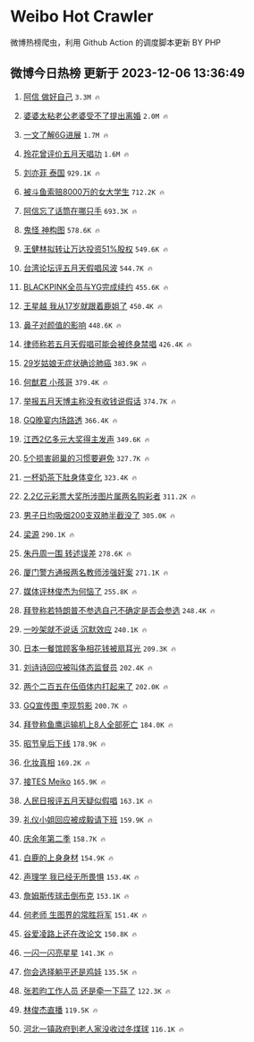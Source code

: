 # Weibo Hot Crawler 



微博热榜爬虫，利用 Github Action 的调度脚本更新 BY PHP 


## 微博今日热榜 更新于 2023-12-06 13:36:49 
1. [阿信 做好自己](https://s.weibo.com/weibo?q=%E9%98%BF%E4%BF%A1%20%E5%81%9A%E5%A5%BD%E8%87%AA%E5%B7%B1&t=31&band_rank=1&Refer=top) `3.3M 🔥` 

1. [婆婆太粘老公老婆受不了提出离婚](https://s.weibo.com/weibo?q=%23%E5%A9%86%E5%A9%86%E5%A4%AA%E7%B2%98%E8%80%81%E5%85%AC%E8%80%81%E5%A9%86%E5%8F%97%E4%B8%8D%E4%BA%86%E6%8F%90%E5%87%BA%E7%A6%BB%E5%A9%9A%23&t=31&band_rank=2&Refer=top) `2.0M 🔥` 

1. [一文了解6G进展](https://s.weibo.com/weibo?q=%23%E4%B8%80%E6%96%87%E4%BA%86%E8%A7%A36G%E8%BF%9B%E5%B1%95%23&t=31&band_rank=3&Refer=top) `1.7M 🔥` 

1. [玲花曾评价五月天唱功](https://s.weibo.com/weibo?q=%23%E7%8E%B2%E8%8A%B1%E6%9B%BE%E8%AF%84%E4%BB%B7%E4%BA%94%E6%9C%88%E5%A4%A9%E5%94%B1%E5%8A%9F%23&t=31&band_rank=4&Refer=top) `1.6M 🔥` 

1. [刘亦菲 泰国](https://s.weibo.com/weibo?q=%E5%88%98%E4%BA%A6%E8%8F%B2%20%E6%B3%B0%E5%9B%BD&t=31&band_rank=5&Refer=top) `929.1K 🔥` 

1. [被斗鱼索赔8000万的女大学生](https://s.weibo.com/weibo?q=%23%E8%A2%AB%E6%96%97%E9%B1%BC%E7%B4%A2%E8%B5%948000%E4%B8%87%E7%9A%84%E5%A5%B3%E5%A4%A7%E5%AD%A6%E7%94%9F%23&t=31&band_rank=6&Refer=top) `712.2K 🔥` 

1. [阿信忘了话筒在哪只手](https://s.weibo.com/weibo?q=%E9%98%BF%E4%BF%A1%E5%BF%98%E4%BA%86%E8%AF%9D%E7%AD%92%E5%9C%A8%E5%93%AA%E5%8F%AA%E6%89%8B&t=31&band_rank=7&Refer=top) `693.3K 🔥` 

1. [鬼怪 神构图](https://s.weibo.com/weibo?q=%E9%AC%BC%E6%80%AA%20%E7%A5%9E%E6%9E%84%E5%9B%BE&t=31&band_rank=8&Refer=top) `578.6K 🔥` 

1. [王健林拟转让万达投资51%股权](https://s.weibo.com/weibo?q=%23%E7%8E%8B%E5%81%A5%E6%9E%97%E6%8B%9F%E8%BD%AC%E8%AE%A9%E4%B8%87%E8%BE%BE%E6%8A%95%E8%B5%8451%25%E8%82%A1%E6%9D%83%23&t=31&band_rank=9&Refer=top) `549.6K 🔥` 

1. [台湾论坛评五月天假唱风波](https://s.weibo.com/weibo?q=%23%E5%8F%B0%E6%B9%BE%E8%AE%BA%E5%9D%9B%E8%AF%84%E4%BA%94%E6%9C%88%E5%A4%A9%E5%81%87%E5%94%B1%E9%A3%8E%E6%B3%A2%23&t=31&band_rank=10&Refer=top) `544.7K 🔥` 

1. [BLACKPINK全员与YG完成续约](https://s.weibo.com/weibo?q=%23BLACKPINK%E5%85%A8%E5%91%98%E4%B8%8EYG%E5%AE%8C%E6%88%90%E7%BB%AD%E7%BA%A6%23&t=31&band_rank=11&Refer=top) `455.6K 🔥` 

1. [王星越 我从17岁就跟着鹿姐了](https://s.weibo.com/weibo?q=%E7%8E%8B%E6%98%9F%E8%B6%8A%20%E6%88%91%E4%BB%8E17%E5%B2%81%E5%B0%B1%E8%B7%9F%E7%9D%80%E9%B9%BF%E5%A7%90%E4%BA%86&t=31&band_rank=12&Refer=top) `450.4K 🔥` 

1. [鼻子对颜值的影响](https://s.weibo.com/weibo?q=%E9%BC%BB%E5%AD%90%E5%AF%B9%E9%A2%9C%E5%80%BC%E7%9A%84%E5%BD%B1%E5%93%8D&t=31&band_rank=13&Refer=top) `448.6K 🔥` 

1. [律师称若五月天假唱可能会被终身禁唱](https://s.weibo.com/weibo?q=%23%E5%BE%8B%E5%B8%88%E7%A7%B0%E8%8B%A5%E4%BA%94%E6%9C%88%E5%A4%A9%E5%81%87%E5%94%B1%E5%8F%AF%E8%83%BD%E4%BC%9A%E8%A2%AB%E7%BB%88%E8%BA%AB%E7%A6%81%E5%94%B1%23&t=31&band_rank=14&Refer=top) `426.4K 🔥` 

1. [29岁姑娘无症状确诊肺癌](https://s.weibo.com/weibo?q=%2329%E5%B2%81%E5%A7%91%E5%A8%98%E6%97%A0%E7%97%87%E7%8A%B6%E7%A1%AE%E8%AF%8A%E8%82%BA%E7%99%8C%23&t=31&band_rank=15&Refer=top) `383.9K 🔥` 

1. [何猷君 小孩哥](https://s.weibo.com/weibo?q=%E4%BD%95%E7%8C%B7%E5%90%9B%20%E5%B0%8F%E5%AD%A9%E5%93%A5&t=31&band_rank=16&Refer=top) `379.4K 🔥` 

1. [举报五月天博主称没有收钱说假话](https://s.weibo.com/weibo?q=%23%E4%B8%BE%E6%8A%A5%E4%BA%94%E6%9C%88%E5%A4%A9%E5%8D%9A%E4%B8%BB%E7%A7%B0%E6%B2%A1%E6%9C%89%E6%94%B6%E9%92%B1%E8%AF%B4%E5%81%87%E8%AF%9D%23&t=31&band_rank=17&Refer=top) `374.7K 🔥` 

1. [GQ晚宴内场路透](https://s.weibo.com/weibo?q=%23GQ%E6%99%9A%E5%AE%B4%E5%86%85%E5%9C%BA%E8%B7%AF%E9%80%8F%23&t=31&band_rank=18&Refer=top) `366.4K 🔥` 

1. [江西2亿多元大奖得主发声](https://s.weibo.com/weibo?q=%23%E6%B1%9F%E8%A5%BF2%E4%BA%BF%E5%A4%9A%E5%85%83%E5%A4%A7%E5%A5%96%E5%BE%97%E4%B8%BB%E5%8F%91%E5%A3%B0%23&t=31&band_rank=19&Refer=top) `349.6K 🔥` 

1. [5个损害卵巢的习惯要避免](https://s.weibo.com/weibo?q=%235%E4%B8%AA%E6%8D%9F%E5%AE%B3%E5%8D%B5%E5%B7%A2%E7%9A%84%E4%B9%A0%E6%83%AF%E8%A6%81%E9%81%BF%E5%85%8D%23&t=31&band_rank=20&Refer=top) `327.7K 🔥` 

1. [一杯奶茶下肚身体变化](https://s.weibo.com/weibo?q=%E4%B8%80%E6%9D%AF%E5%A5%B6%E8%8C%B6%E4%B8%8B%E8%82%9A%E8%BA%AB%E4%BD%93%E5%8F%98%E5%8C%96&t=31&band_rank=21&Refer=top) `323.4K 🔥` 

1. [2.2亿元彩票大奖所涉图片属两名购彩者](https://s.weibo.com/weibo?q=%232.2%E4%BA%BF%E5%85%83%E5%BD%A9%E7%A5%A8%E5%A4%A7%E5%A5%96%E6%89%80%E6%B6%89%E5%9B%BE%E7%89%87%E5%B1%9E%E4%B8%A4%E5%90%8D%E8%B4%AD%E5%BD%A9%E8%80%85%23&t=31&band_rank=22&Refer=top) `311.2K 🔥` 

1. [男子日均吸烟200支双肺半截没了](https://s.weibo.com/weibo?q=%23%E7%94%B7%E5%AD%90%E6%97%A5%E5%9D%87%E5%90%B8%E7%83%9F200%E6%94%AF%E5%8F%8C%E8%82%BA%E5%8D%8A%E6%88%AA%E6%B2%A1%E4%BA%86%23&t=31&band_rank=23&Refer=top) `305.0K 🔥` 

1. [梁源](https://s.weibo.com/weibo?q=%E6%A2%81%E6%BA%90&t=31&band_rank=24&Refer=top) `290.1K 🔥` 

1. [朱丹周一围 转述误差](https://s.weibo.com/weibo?q=%E6%9C%B1%E4%B8%B9%E5%91%A8%E4%B8%80%E5%9B%B4%20%E8%BD%AC%E8%BF%B0%E8%AF%AF%E5%B7%AE&t=31&band_rank=25&Refer=top) `278.6K 🔥` 

1. [厦门警方通报两名教师涉强奸案](https://s.weibo.com/weibo?q=%23%E5%8E%A6%E9%97%A8%E8%AD%A6%E6%96%B9%E9%80%9A%E6%8A%A5%E4%B8%A4%E5%90%8D%E6%95%99%E5%B8%88%E6%B6%89%E5%BC%BA%E5%A5%B8%E6%A1%88%23&t=31&band_rank=26&Refer=top) `271.1K 🔥` 

1. [媒体评林俊杰为何恼了](https://s.weibo.com/weibo?q=%23%E5%AA%92%E4%BD%93%E8%AF%84%E6%9E%97%E4%BF%8A%E6%9D%B0%E4%B8%BA%E4%BD%95%E6%81%BC%E4%BA%86%23&t=31&band_rank=27&Refer=top) `255.8K 🔥` 

1. [拜登称若特朗普不参选自己不确定是否会参选](https://s.weibo.com/weibo?q=%23%E6%8B%9C%E7%99%BB%E7%A7%B0%E8%8B%A5%E7%89%B9%E6%9C%97%E6%99%AE%E4%B8%8D%E5%8F%82%E9%80%89%E8%87%AA%E5%B7%B1%E4%B8%8D%E7%A1%AE%E5%AE%9A%E6%98%AF%E5%90%A6%E4%BC%9A%E5%8F%82%E9%80%89%23&t=31&band_rank=28&Refer=top) `248.4K 🔥` 

1. [一吵架就不说话 沉默效应](https://s.weibo.com/weibo?q=%E4%B8%80%E5%90%B5%E6%9E%B6%E5%B0%B1%E4%B8%8D%E8%AF%B4%E8%AF%9D%20%E6%B2%89%E9%BB%98%E6%95%88%E5%BA%94&t=31&band_rank=29&Refer=top) `240.1K 🔥` 

1. [日本一餐馆顾客争相花钱被扇耳光](https://s.weibo.com/weibo?q=%23%E6%97%A5%E6%9C%AC%E4%B8%80%E9%A4%90%E9%A6%86%E9%A1%BE%E5%AE%A2%E4%BA%89%E7%9B%B8%E8%8A%B1%E9%92%B1%E8%A2%AB%E6%89%87%E8%80%B3%E5%85%89%23&t=31&band_rank=30&Refer=top) `209.3K 🔥` 

1. [刘诗诗回应被叫体态监督员](https://s.weibo.com/weibo?q=%23%E5%88%98%E8%AF%97%E8%AF%97%E5%9B%9E%E5%BA%94%E8%A2%AB%E5%8F%AB%E4%BD%93%E6%80%81%E7%9B%91%E7%9D%A3%E5%91%98%23&t=31&band_rank=31&Refer=top) `202.4K 🔥` 

1. [两个二百五在伍佰体内打起来了](https://s.weibo.com/weibo?q=%E4%B8%A4%E4%B8%AA%E4%BA%8C%E7%99%BE%E4%BA%94%E5%9C%A8%E4%BC%8D%E4%BD%B0%E4%BD%93%E5%86%85%E6%89%93%E8%B5%B7%E6%9D%A5%E4%BA%86&t=31&band_rank=32&Refer=top) `202.0K 🔥` 

1. [GQ宣传图 李现剪影](https://s.weibo.com/weibo?q=GQ%E5%AE%A3%E4%BC%A0%E5%9B%BE%20%E6%9D%8E%E7%8E%B0%E5%89%AA%E5%BD%B1&t=31&band_rank=33&Refer=top) `200.7K 🔥` 

1. [拜登称鱼鹰运输机上8人全部死亡](https://s.weibo.com/weibo?q=%23%E6%8B%9C%E7%99%BB%E7%A7%B0%E9%B1%BC%E9%B9%B0%E8%BF%90%E8%BE%93%E6%9C%BA%E4%B8%8A8%E4%BA%BA%E5%85%A8%E9%83%A8%E6%AD%BB%E4%BA%A1%23&t=31&band_rank=34&Refer=top) `184.0K 🔥` 

1. [昭节皇后下线](https://s.weibo.com/weibo?q=%E6%98%AD%E8%8A%82%E7%9A%87%E5%90%8E%E4%B8%8B%E7%BA%BF&t=31&band_rank=35&Refer=top) `178.9K 🔥` 

1. [化妆真相](https://s.weibo.com/weibo?q=%E5%8C%96%E5%A6%86%E7%9C%9F%E7%9B%B8&t=31&band_rank=36&Refer=top) `169.2K 🔥` 

1. [接TES Meiko](https://s.weibo.com/weibo?q=%E6%8E%A5TES%20Meiko&t=31&band_rank=37&Refer=top) `165.9K 🔥` 

1. [人民日报评五月天疑似假唱](https://s.weibo.com/weibo?q=%23%E4%BA%BA%E6%B0%91%E6%97%A5%E6%8A%A5%E8%AF%84%E4%BA%94%E6%9C%88%E5%A4%A9%E7%96%91%E4%BC%BC%E5%81%87%E5%94%B1%23&t=31&band_rank=38&Refer=top) `163.1K 🔥` 

1. [礼仪小姐回应被成毅请下班](https://s.weibo.com/weibo?q=%23%E7%A4%BC%E4%BB%AA%E5%B0%8F%E5%A7%90%E5%9B%9E%E5%BA%94%E8%A2%AB%E6%88%90%E6%AF%85%E8%AF%B7%E4%B8%8B%E7%8F%AD%23&t=31&band_rank=39&Refer=top) `159.9K 🔥` 

1. [庆余年第二季](https://s.weibo.com/weibo?q=%E5%BA%86%E4%BD%99%E5%B9%B4%E7%AC%AC%E4%BA%8C%E5%AD%A3&t=31&band_rank=40&Refer=top) `158.7K 🔥` 

1. [白鹿的上身身材](https://s.weibo.com/weibo?q=%23%E7%99%BD%E9%B9%BF%E7%9A%84%E4%B8%8A%E8%BA%AB%E8%BA%AB%E6%9D%90%23&t=31&band_rank=41&Refer=top) `154.9K 🔥` 

1. [声理学 我已经无所畏惧](https://s.weibo.com/weibo?q=%E5%A3%B0%E7%90%86%E5%AD%A6%20%E6%88%91%E5%B7%B2%E7%BB%8F%E6%97%A0%E6%89%80%E7%95%8F%E6%83%A7&t=31&band_rank=42&Refer=top) `153.4K 🔥` 

1. [詹姆斯传球击倒布克](https://s.weibo.com/weibo?q=%23%E8%A9%B9%E5%A7%86%E6%96%AF%E4%BC%A0%E7%90%83%E5%87%BB%E5%80%92%E5%B8%83%E5%85%8B%23&t=31&band_rank=43&Refer=top) `153.1K 🔥` 

1. [何老师 生图界的常胜将军](https://s.weibo.com/weibo?q=%E4%BD%95%E8%80%81%E5%B8%88%20%E7%94%9F%E5%9B%BE%E7%95%8C%E7%9A%84%E5%B8%B8%E8%83%9C%E5%B0%86%E5%86%9B&t=31&band_rank=44&Refer=top) `151.4K 🔥` 

1. [谷爱凌路上还在改论文](https://s.weibo.com/weibo?q=%23%E8%B0%B7%E7%88%B1%E5%87%8C%E8%B7%AF%E4%B8%8A%E8%BF%98%E5%9C%A8%E6%94%B9%E8%AE%BA%E6%96%87%23&t=31&band_rank=45&Refer=top) `150.8K 🔥` 

1. [一闪一闪亮星星](https://s.weibo.com/weibo?q=%E4%B8%80%E9%97%AA%E4%B8%80%E9%97%AA%E4%BA%AE%E6%98%9F%E6%98%9F&t=31&band_rank=46&Refer=top) `141.3K 🔥` 

1. [你会选择躺平还是鸡娃](https://s.weibo.com/weibo?q=%23%E4%BD%A0%E4%BC%9A%E9%80%89%E6%8B%A9%E8%BA%BA%E5%B9%B3%E8%BF%98%E6%98%AF%E9%B8%A1%E5%A8%83%23&t=31&band_rank=47&Refer=top) `135.5K 🔥` 

1. [张若昀工作人员 还是牵一下蒜了](https://s.weibo.com/weibo?q=%E5%BC%A0%E8%8B%A5%E6%98%80%E5%B7%A5%E4%BD%9C%E4%BA%BA%E5%91%98%20%E8%BF%98%E6%98%AF%E7%89%B5%E4%B8%80%E4%B8%8B%E8%92%9C%E4%BA%86&t=31&band_rank=48&Refer=top) `122.3K 🔥` 

1. [林俊杰直播](https://s.weibo.com/weibo?q=%E6%9E%97%E4%BF%8A%E6%9D%B0%E7%9B%B4%E6%92%AD&t=31&band_rank=49&Refer=top) `119.5K 🔥` 

1. [河北一镇政府到老人家没收过冬煤球](https://s.weibo.com/weibo?q=%23%E6%B2%B3%E5%8C%97%E4%B8%80%E9%95%87%E6%94%BF%E5%BA%9C%E5%88%B0%E8%80%81%E4%BA%BA%E5%AE%B6%E6%B2%A1%E6%94%B6%E8%BF%87%E5%86%AC%E7%85%A4%E7%90%83%23&t=31&band_rank=50&Refer=top) `116.1K 🔥` 

